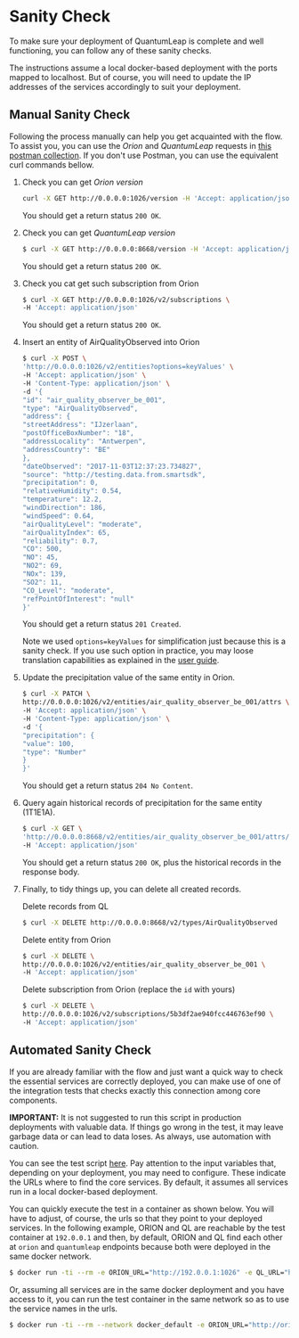 # Sanity Check

To make sure your deployment of QuantumLeap is complete and well functioning,
you can follow any of these sanity checks.

The instructions assume a local docker-based deployment with the ports mapped to
localhost. But of course, you will need to update the IP addresses of the
services accordingly to suit your deployment.

## Manual Sanity Check

Following the process manually can help you get acquainted with the flow. To
assist you, you can use the *Orion* and *QuantumLeap* requests in [this postman collection](https://raw.githubusercontent.com/smartsdk/smartsdk-recipes/master/recipes/tools/postman_collection.json).
If you don't use Postman, you can use the equivalent curl commands bellow.

1. Check you can get *Orion version*

    ```bash
    curl -X GET http://0.0.0.0:1026/version -H 'Accept: application/json'
    ```

    You should get a return status `200 OK`.

1. Check you can get *QuantumLeap version*

    ```bash
    $ curl -X GET http://0.0.0.0:8668/version -H 'Accept: application/json'
    ```

    You should get a return status `200 OK`.

1. Check you cat get such subscription from Orion

    ```bash
    $ curl -X GET http://0.0.0.0:1026/v2/subscriptions \
    -H 'Accept: application/json'
    ```

    You should get a return status `200 OK`.

1. Insert an entity of AirQualityObserved into Orion

    ```bash
    $ curl -X POST \
    'http://0.0.0.0:1026/v2/entities?options=keyValues' \
    -H 'Accept: application/json' \
    -H 'Content-Type: application/json' \
    -d '{
    "id": "air_quality_observer_be_001",
    "type": "AirQualityObserved",
    "address": {
    "streetAddress": "IJzerlaan",
    "postOfficeBoxNumber": "18",
    "addressLocality": "Antwerpen",
    "addressCountry": "BE"
    },
    "dateObserved": "2017-11-03T12:37:23.734827",
    "source": "http://testing.data.from.smartsdk",
    "precipitation": 0,
    "relativeHumidity": 0.54,
    "temperature": 12.2,
    "windDirection": 186,
    "windSpeed": 0.64,
    "airQualityLevel": "moderate",
    "airQualityIndex": 65,
    "reliability": 0.7,
    "CO": 500,
    "NO": 45,
    "NO2": 69,
    "NOx": 139,
    "SO2": 11,
    "CO_Level": "moderate",
    "refPointOfInterest": "null"
    }'
    ```

    You should get a return status `201 Created`.

    Note we used `options=keyValues` for simplification just because this is a
    sanity check. If you use such option in practice, you may loose translation
    capabilities as explained in the [user guide](../user/index.md#orion-subscription).

1. Update the precipitation value of the same entity in Orion.

    ```bash
    $ curl -X PATCH \
    http://0.0.0.0:1026/v2/entities/air_quality_observer_be_001/attrs \
    -H 'Accept: application/json' \
    -H 'Content-Type: application/json' \
    -d '{
    "precipitation": {
    "value": 100,
    "type": "Number"
    }
    }'
    ```

    You should get a return status `204 No Content`.

1. Query again historical records of precipitation for the same entity (1T1E1A).

    ```bash
    $ curl -X GET \
    'http://0.0.0.0:8668/v2/entities/air_quality_observer_be_001/attrs/precipitation?type=AirQualityObserved' \
    -H 'Accept: application/json'
    ```

    You should get a return status `200 OK`, plus the historical records in the
    response body.

1. Finally, to tidy things up, you can delete all created records.

    Delete records from QL

    ```bash
    $ curl -X DELETE http://0.0.0.0:8668/v2/types/AirQualityObserved
    ```

    Delete entity from Orion

    ```bash
    $ curl -X DELETE \
    http://0.0.0.0:1026/v2/entities/air_quality_observer_be_001 \
    -H 'Accept: application/json'
    ```

    Delete subscription from Orion (replace the `id` with yours)

    ```bash
    $ curl -X DELETE \
    http://0.0.0.0:1026/v2/subscriptions/5b3df2ae940fcc446763ef90 \
    -H 'Accept: application/json'
    ```

## Automated Sanity Check

If you are already familiar with the flow and just want a quick way to check
the essential services are correctly deployed, you can make use of one of the
integration tests that checks exactly this connection among core components.

**IMPORTANT:** It is not suggested to run this script in production deployments
with valuable data. If things go wrong in the test, it may leave garbage data
or can lead to data loses. As always, use automation with caution.

You can see the test script [here](https://github.com/orchestracities/ngsi-timeseries-api/blob/master/src/tests/test_integration.py).
Pay attention to the input variables that, depending on your deployment, you
may need to configure. These indicate the URLs where to find the core services.
By default, it assumes all services run in a local docker-based deployment.

You can quickly execute the test in a container as shown below. You will have to
adjust, of course, the urls so that they point to your deployed services. In
the following example, ORION and QL are reachable by the test container at
`192.0.0.1` and then, by default, ORION and QL find each other at `orion` and
`quantumleap` endpoints because both were deployed in the same docker network.

```bash
$ docker run -ti --rm -e ORION_URL="http://192.0.0.1:1026" -e QL_URL="http://192.0.0.1:8668" quantumleap pytest tests/test_integration.py
```

Or, assuming all services are in the same docker deployment and you have access
to it, you can run the test container in the same network so as to use the
service names in the urls.

```bash
$ docker run -ti --rm --network docker_default -e ORION_URL="http://orion:1026" -e QL_URL="http://quantumleap:8668" quantumleap pytest tests/test_integration.py
```
